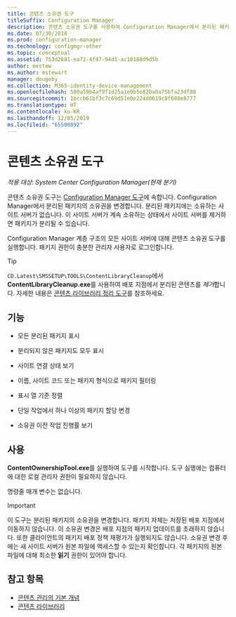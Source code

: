 ```yaml
---
title: 콘텐츠 소유권 도구
titleSuffix: Configuration Manager
description: 콘텐츠 소유권 도구를 사용하여 Configuration Manager에서 분리된 패키지의 소유권을 변경합니다.
ms.date: 07/30/2018
ms.prod: configuration-manager
ms.technology: configmgr-other
ms.topic: conceptual
ms.assetid: 753d2681-ea72-4f47-94d1-ac10188d9d5b
author: mestew
ms.author: mstewart
manager: dougeby
ms.collection: M365-identity-device-management
ms.openlocfilehash: 500a59b4af9f1d25a1e0b5e82ba0a75bfa23df88
ms.sourcegitcommit: 1bccb61bf3c7c69d51e0e224d0619c8f608e8777
ms.translationtype: HT
ms.contentlocale: ko-KR
ms.lasthandoff: 12/05/2019
ms.locfileid: "65500892"
---
```

# <a name="content-ownership-tool"></a>콘텐츠 소유권 도구

*적용 대상: System Center Configuration Manager(현재 분기)*

콘텐츠 소유권 도구는 [Configuration Manager 도구](/sccm/core/support/tools)에 속합니다. Configuration Manager에서 분리된 패키지의 소유권을 변경합니다. 분리된 패키지에는 소유하는 사이트 서버가 없습니다. 이 사이트 서버가 계속 소유하는 상태에서 사이트 서버를 제거하면 패키지가 분리될 수 있습니다.

Configuration Manager 계층 구조의 모든 사이트 서버에 대해 콘텐츠 소유권 도구를 실행합니다. 패키지 권한이 충분한 관리자 사용자로 로그인합니다.  

> [!Tip]  
> `CD.Latest\SMSSETUP\TOOLS\ContentLibraryCleanup`에서 **ContentLibraryCleanup.exe**를 사용하여 배포 지점에서 분리된 콘텐츠를 *제거*합니다. 자세한 내용은 [콘텐츠 라이브러리 정리 도구](/sccm/core/plan-design/hierarchy/content-library-cleanup-tool)를 참조하세요.  



## <a name="features"></a>기능

- 모든 분리된 패키지 표시  

- 분리되지 않은 패키지도 모두 표시  

- 사이트 연결 상태 보기  

- 이름, 사이트 코드 또는 패키지 형식으로 패키지 필터링  

- 표시 열 기준 정렬  

- 단일 작업에서 하나 이상의 패키지 할당 변경  

- 소유권 이전 작업 진행률 보기  



## <a name="usage"></a>사용

**ContentOwnershipTool.exe**를 실행하여 도구를 시작합니다. 도구 실행에는 컴퓨터에 대한 로컬 관리자 권한이 필요하지 않습니다.

명령줄 매개 변수는 없습니다.

> [!Important]   
> 이 도구는 분리된 패키지의 소유권을 변경합니다. 패키지 자체는 저장된 배포 지점에서 이동하지 않습니다. 이 소유권 변경은 배포 지점의 패키지 업데이트를 초래하지 않습니다. 또한 클라이언트의 패키지 배포 정책 재평가가 실행되지도 않습니다. 소유권 변경 후에는 새 사이트 서버가 원본 파일에 액세스할 수 있는지 확인합니다. 각 패키지의 원본 파일에 대해 최소한 **읽기** 권한이 있어야 합니다. 



## <a name="see-also"></a>참고 항목

- [콘텐츠 관리의 기본 개념](/sccm/core/plan-design/hierarchy/fundamental-concepts-for-content-management)
- [콘텐츠 라이브러리](/sccm/core/plan-design/hierarchy/the-content-library)

